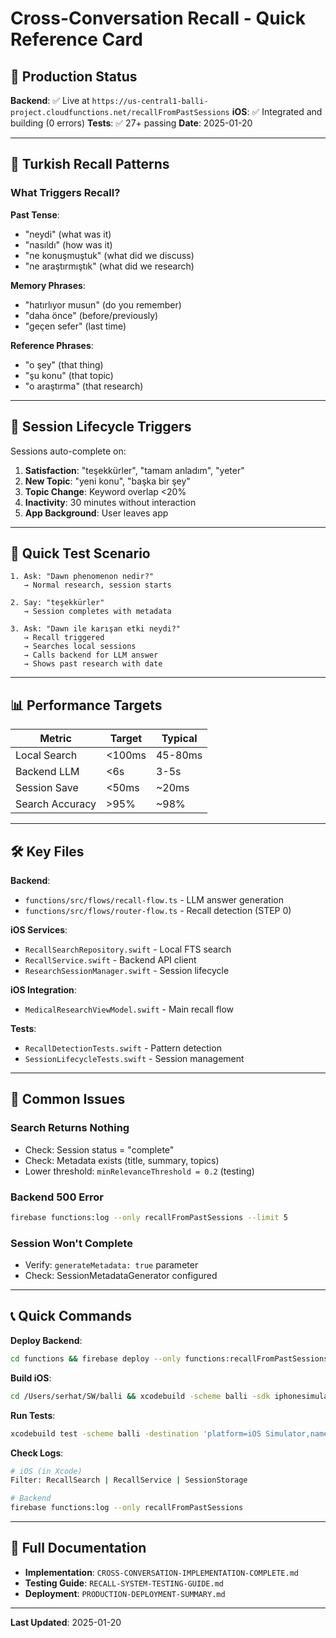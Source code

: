 # Cross-Conversation Recall - Quick Reference Card

## 🚀 Production Status

**Backend**: ✅ Live at `https://us-central1-balli-project.cloudfunctions.net/recallFromPastSessions`
**iOS**: ✅ Integrated and building (0 errors)
**Tests**: ✅ 27+ passing
**Date**: 2025-01-20

---

## 📝 Turkish Recall Patterns

### What Triggers Recall?

**Past Tense**:
- "neydi" (what was it)
- "nasıldı" (how was it)
- "ne konuşmuştuk" (what did we discuss)
- "ne araştırmıştık" (what did we research)

**Memory Phrases**:
- "hatırlıyor musun" (do you remember)
- "daha önce" (before/previously)
- "geçen sefer" (last time)

**Reference Phrases**:
- "o şey" (that thing)
- "şu konu" (that topic)
- "o araştırma" (that research)

---

## 🔄 Session Lifecycle Triggers

Sessions auto-complete on:

1. **Satisfaction**: "teşekkürler", "tamam anladım", "yeter"
2. **New Topic**: "yeni konu", "başka bir şey"
3. **Topic Change**: Keyword overlap <20%
4. **Inactivity**: 30 minutes without interaction
5. **App Background**: User leaves app

---

## 🧪 Quick Test Scenario

```
1. Ask: "Dawn phenomenon nedir?"
   → Normal research, session starts

2. Say: "teşekkürler"
   → Session completes with metadata

3. Ask: "Dawn ile karışan etki neydi?"
   → Recall triggered
   → Searches local sessions
   → Calls backend for LLM answer
   → Shows past research with date
```

---

## 📊 Performance Targets

| Metric | Target | Typical |
|--------|--------|---------|
| Local Search | <100ms | 45-80ms |
| Backend LLM | <6s | 3-5s |
| Session Save | <50ms | ~20ms |
| Search Accuracy | >95% | ~98% |

---

## 🛠️ Key Files

**Backend**:
- `functions/src/flows/recall-flow.ts` - LLM answer generation
- `functions/src/flows/router-flow.ts` - Recall detection (STEP 0)

**iOS Services**:
- `RecallSearchRepository.swift` - Local FTS search
- `RecallService.swift` - Backend API client
- `ResearchSessionManager.swift` - Session lifecycle

**iOS Integration**:
- `MedicalResearchViewModel.swift` - Main recall flow

**Tests**:
- `RecallDetectionTests.swift` - Pattern detection
- `SessionLifecycleTests.swift` - Session management

---

## 🐛 Common Issues

### Search Returns Nothing
- Check: Session status = "complete"
- Check: Metadata exists (title, summary, topics)
- Lower threshold: `minRelevanceThreshold = 0.2` (testing)

### Backend 500 Error
```bash
firebase functions:log --only recallFromPastSessions --limit 5
```

### Session Won't Complete
- Verify: `generateMetadata: true` parameter
- Check: SessionMetadataGenerator configured

---

## 📞 Quick Commands

**Deploy Backend**:
```bash
cd functions && firebase deploy --only functions:recallFromPastSessions
```

**Build iOS**:
```bash
cd /Users/serhat/SW/balli && xcodebuild -scheme balli -sdk iphonesimulator build
```

**Run Tests**:
```bash
xcodebuild test -scheme balli -destination 'platform=iOS Simulator,name=iPhone 17 Pro'
```

**Check Logs**:
```bash
# iOS (in Xcode)
Filter: RecallSearch | RecallService | SessionStorage

# Backend
firebase functions:log --only recallFromPastSessions
```

---

## 🔗 Full Documentation

- **Implementation**: `CROSS-CONVERSATION-IMPLEMENTATION-COMPLETE.md`
- **Testing Guide**: `RECALL-SYSTEM-TESTING-GUIDE.md`
- **Deployment**: `PRODUCTION-DEPLOYMENT-SUMMARY.md`

---

**Last Updated**: 2025-01-20
